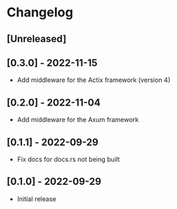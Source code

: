 # Changelog

## [Unreleased]

## [0.3.0] - 2022-11-15

- Add middleware for the Actix framework (version 4)

## [0.2.0] - 2022-11-04

- Add middleware for the Axum framework

## [0.1.1] - 2022-09-29

- Fix docs for docs.rs not being built

## [0.1.0] - 2022-09-29

- Initial release
